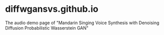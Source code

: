# diffwgansvs.github.io
 The audio demo page of "Mandarin Singing Voice Synthesis with Denoising Diffusion Probabilistic Wasserstein GAN"

